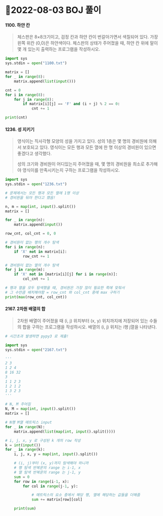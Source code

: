 # 📌2022-08-03 BOJ 풀이



#### 1100. 하얀 칸

> 체스판은 8×8크기이고, 검정 칸과 하얀 칸이 번갈아가면서 색칠되어 있다. 가장 왼쪽 위칸 (0,0)은 하얀색이다. 체스판의 상태가 주어졌을 때, 하얀 칸 위에 말이 몇 개 있는지 출력하는 프로그램을 작성하시오.

```python
import sys
sys.stdin = open("1100.txt")

matrix = []
for _ in range(8):
    matrix.append(list(input()))

cnt = 0
for i in range(8):
    for j in range(8):
        if matrix[i][j] == 'F' and (i + j) % 2 == 0:
            cnt += 1

print(cnt)
```



#### 1236. 성 지키기

> 영식이는 직사각형 모양의 성을 가지고 있다. 성의 1층은 몇 명의 경비원에 의해서 보호되고 있다. 영식이는 모든 행과 모든 열에 한 명 이상의 경비원이 있으면 좋겠다고 생각했다.
>
> 성의 크기와 경비원이 어디있는지 주어졌을 때, 몇 명의 경비원을 최소로 추가해야 영식이를 만족시키는지 구하는 프로그램을 작성하시오.

```python
import sys
sys.stdin = open("1236.txt")

# 문제에서는 모든 행과 모든 열에 1명 이상
# 경비원을 둬야 한다고 했음!

n, m = map(int, input().split())
matrix = []

for _ in range(n):
    matrix.append(input())

row_cnt, col_cnt = 0, 0

# 경비원이 없는 행의 개수 탐색
for i in range(n):
    if 'X' not in matrix[i]:
        row_cnt += 1

# 경비원이 없는 열의 개수 탐색
for j in range(m):
    if 'X' not in [matrix[i][j] for i in range(n)]:
        col_cnt += 1

# 행과 열을 모두 탐색했을 때, 경비원은 가장 많이 필요한 쪽에 맞춰서
# 그 수만큼 배치해야함 = row_cnt 와 col_cnt 중에 max 구하기
print(max(row_cnt, col_cnt))
```



#### 2167. 2차원 배열의 합

> 2차원 배열이 주어졌을 때 (i, j) 위치부터 (x, y) 위치까지에 저장되어 있는 수들의 합을 구하는 프로그램을 작성하시오. 배열의 (i, j) 위치는 i행 j열을 나타낸다.

```python
# 시간초과 발생하면 pypy3 로 제출!

import sys
sys.stdin = open("2167.txt")

'''
2 3
1 2 4
8 16 32
3
1 1 2 3
1 2 1 2
1 3 2 3
'''

# N, M 주어짐
N, M = map(int, input().split())
matrix = []

# N행 M열 매트릭스 input
for _ in range(N):
    matrix.append(list(map(int, input().split())))

# i, j, x, y 로 구성된 k 개의 row 작성
k = int(input())
for _ in range(k):
    i, j, x, y = map(int, input().split())

    # (i, j)부터 (x, y)까지 탐색해야 하니까
    # 행 탐색 반복문의 range 는 i-1, x
    # 열 탐색 반복문의 range 는 j-1, y
    sum = 0
    for row in range(i-1, x):
        for col in range(j-1, y):

            # 매트릭스의 요소 중에서 해당 행, 열에 해당하는 값들을 더해줌
            sum += matrix[row][col]

    print(sum)
```

